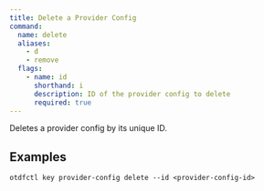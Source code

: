 ```yaml
---
title: Delete a Provider Config
command:
  name: delete
  aliases:
    - d
    - remove
  flags:
    - name: id
      shorthand: i
      description: ID of the provider config to delete
      required: true
---
```


Deletes a provider config by its unique ID.

## Examples

```shell
otdfctl key provider-config delete --id <provider-config-id>
```